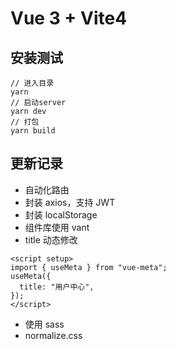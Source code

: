 # Vue 3 + Vite4

## 安装测试

```
// 进入目录
yarn
// 启动server
yarn dev
// 打包
yarn build
```

## 更新记录

- 自动化路由
- 封装 axios，支持 JWT
- 封装 localStorage
- 组件库使用 vant
- title 动态修改

```
<script setup>
import { useMeta } from "vue-meta";
useMeta({
  title: "用户中心",
});
</script>
```

- 使用 sass
- normalize.css
